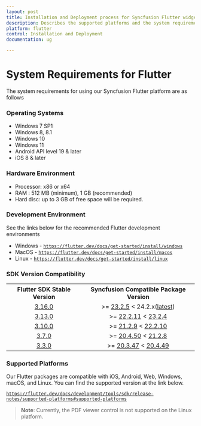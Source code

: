 ```yaml
---
layout: post
title: Installation and Deployment process for Syncfusion Flutter widgets
description: Describes the supported platforms and the system requirements to install the Syncfusion Flutter widgets.
platform: flutter
control: Installation and Deployment
documentation: ug

---
```


# System Requirements for Flutter

The system requirements for using our Syncfusion Flutter platform are as follows

### Operating Systems

* Windows 7 SP1
* Windows 8, 8.1
* Windows 10
* Windows 11
* Android API level 19 & later
* iOS 8 & later

### Hardware Environment

* Processor: x86 or x64
* RAM : 512 MB (minimum), 1 GB (recommended)
* Hard disc: up to 3 GB of free space will be required.

### Development Environment

See the links below for the recommended Flutter development environments

* Windows - [`https://flutter.dev/docs/get-started/install/windows`](https://docs.flutter.dev/get-started/install/windows)
* MacOS - [`https://flutter.dev/docs/get-started/install/macos`](https://docs.flutter.dev/get-started/install/macos)
* Linux - [`https://flutter.dev/docs/get-started/install/linux`](https://docs.flutter.dev/get-started/install/linux)

### SDK Version Compatibility

<table>
    <tr>
        <th style="text-align:center;">Flutter SDK Stable Version</th>
        <th style="text-align:center;">Syncfusion Compatible Package Version</th>
    </tr>
    <tr>
        <td style="text-align:center">
           <a href="https://storage.googleapis.com/flutter_infra_release/releases/stable/windows/flutter_windows_3.16.0-stable.zip">3.16.0</a>
        </td>
        <td style="text-align:center">>=
            <a href="https://pub.dev/packages/syncfusion_flutter_charts/versions/23.2.5"> 23.2.5</a>  < 24.2.x(<a href="https://pub.dev/packages?q=publisher%3Asyncfusion.com&page=2">latest</a>)
        </td>
    </tr>
     <tr>
        <td style="text-align:center">
           <a href="https://storage.googleapis.com/flutter_infra_release/releases/stable/windows/flutter_windows_3.13.0-stable.zip">3.13.0</a>
        </td>
        <td style="text-align:center">>=
            <a href="https://pub.dev/packages/syncfusion_flutter_charts/versions/22.2.11"> 22.2.11</a> < <a href="https://pub.dev/packages/syncfusion_flutter_charts/versions/23.2.4">23.2.4</a>
        </td>
    </tr>
     <tr>
        <td style="text-align:center">
           <a href="https://storage.googleapis.com/flutter_infra_release/releases/stable/windows/flutter_windows_3.10.0-stable.zip">3.10.0</a>
        </td>
        <td style="text-align:center"> >=
            <a href="https://pub.dev/packages/syncfusion_flutter_charts/versions/21.2.9"> 21.2.9</a> <  <a href="https://pub.dev/packages/syncfusion_flutter_charts/versions/22.2.10">22.2.10</a>
        </td>
    </tr>
     <tr>
        <td style="text-align:center">
           <a href="https://storage.googleapis.com/flutter_infra_release/releases/stable/windows/flutter_windows_3.7.0-stable.zip">3.7.0</a>
        </td>
        <td style="text-align:center">>=
            <a href="https://pub.dev/packages/syncfusion_flutter_charts/versions/20.4.50"> 20.4.50</a> < <a href="https://pub.dev/packages/syncfusion_flutter_charts/versions/21.2.8">21.2.8</a>
        </td>
    </tr>
     <tr>
        <td style="text-align:center">
           <a href="https://storage.googleapis.com/flutter_infra_release/releases/stable/windows/flutter_windows_3.3.0-stable.zip">3.3.0</a>
        </td>
        <td style="text-align:center">>=
            <a href="https://pub.dev/packages/syncfusion_flutter_charts/versions/20.3.47"> 20.3.47</a> < <a href="https://pub.dev/packages/syncfusion_flutter_charts/versions/20.4.49">20.4.49</a>
        </td>
    </tr>
</table>

### Supported Platforms

Our Flutter packages are compatible with iOS, Android, Web, Windows, macOS, and Linux. You can find the supported version at the link below.

[`https://flutter.dev/docs/development/tools/sdk/release-notes/supported-platforms#supported-platforms`](https://flutter.dev/docs/development/tools/sdk/release-notes/supported-platforms#supported-platforms)

>**Note**: Currently, the PDF viewer control is not supported on the Linux platform.
